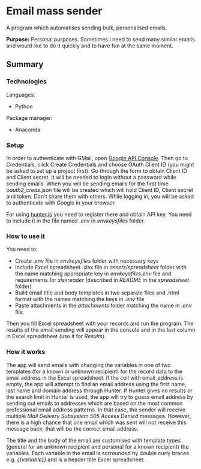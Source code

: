 # Email mass sender

A program which automatises sending bulk, personalised emails. 

**Purpose:** Personal purposes. Sometimes I need to send many similar emails and would like to do it quickly and to have fun at the same moment.

## Summary

### Technologies

Languages:

* Python

Package manager:

* Anaconda

### Setup

In order to authenticate with GMail, open [Google API Console](https://console.developers.google.com/). Then go to Credentials, click Create Credentials and choose OAuth Client ID (you might be asked to set up a project first). Go through the form to obtain Client ID and Client secret. It will be needed to login without a password while sending emails. When you will be sending emails for the first time *oauth2_creds.json* file will be created which will hold Client ID, Client secret and token. Don't share them with others. While logging in, you will be asked to authenticate with Google in your browser. 

For using [hunter.io](https://hunter.io/) you need to register there and obtain API key. You need to include it in the file named *.env* in *envkeysfiles* folder.

### How to use it

You need to:

* Create *.env* file in *envkeysfiles* folder with necessary keys
* Include Excel spreadsheet .xlsx file in *assets/spreadsheet* folder with the name matching appropriate key in *envkeysfiles.env* file and requirements for *xlsxreader* (described in *README* in the *spreadsheet* folder)
* Build email title and body templates in two separate files and .html format with the names matching the keys in *.env* file
* Paste attachments in the *attachments* folder matching the name in *.env* file

Then you fill Excel spreadsheet with your records and run the program. The results of the email sending will appear in the console and in the last column in Excel spreadsheet (use it for *Results*).

### How it works

The app will send emails with changing the variables in one of two templates (for a known or unknown recipient) for the record data to the email address in the Excel spreadsheet. If the cell with email_address is empty, the app will attempt to find an email address using the first name, last name and domain address through Hunter. If Hunter gives no results or the search limit in Hunter is used, the app will try to guess email address by sending out emails to addresses which are based on the most common professional email address patterns. In that case, the sender will receive multiple *Mail Delivery Subsystem 505 Access Denied* messages. However, there is a high chance that one email which was sent will not receive this message back; that will be the correct email address.

The title and the body of the email are customised with template types (general for an unknown recipient and personal for a known recipient) the variables. Each variable in the email is sorrounded by double curly braces e.g. *{{variable}}* and is a header title Excel spreadsheet.